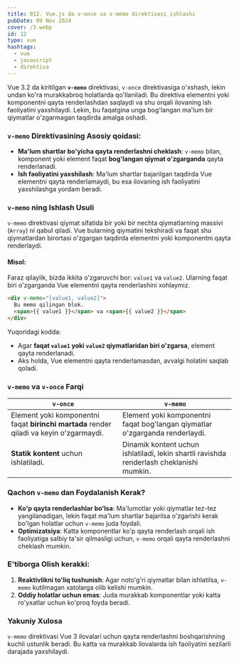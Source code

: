 ```yaml
---
title: 012. Vue.js da v-once va v-memo direktivasi ishlashi
pubDate: 09 Nov 2024
cover: /3.webp
id: 12
type: vue
hashtags:
  - vue
  - javascript
  - direktiva
---
```

Vue 3.2 da kiritilgan **`v-memo`** direktivasi, `v-once` direktivasiga o'xshash, lekin undan ko'ra murakkabroq holatlarda qo'llaniladi. Bu direktiva elementni yoki komponentni qayta renderlashdan saqlaydi va shu orqali ilovaning ish faoliyatini yaxshilaydi. Lekin, bu faqatgina unga bog'langan ma'lum bir qiymatlar o'zgarmagan taqdirda amalga oshadi.

### `v-memo` Direktivasining Asosiy qoidasi:

- **Ma'lum shartlar bo'yicha qayta renderlashni cheklash**: `v-memo` bilan, komponent yoki element faqat **bog'langan qiymat o'zgarganda** qayta renderlanadi.
- **Ish faoliyatini yaxshilash**: Ma'lum shartlar bajarilgan taqdirda Vue elementni qayta renderlamaydi, bu esa ilovaning ish faoliyatini yaxshilashga yordam beradi.

### `v-memo` ning Ishlash Usuli

`v-memo` direktivasi qiymat sifatida bir yoki bir nechta qiymatlarning massivi (`Array`) ni qabul qiladi. Vue bularning qiymatini tekshiradi va faqat shu qiymatlardan birortasi o'zgargan taqdirda elementni yoki komponentni qayta renderlaydi.

#### Misol:

Faraz qilaylik, bizda ikkita o'zgaruvchi bor: `value1` va `value2`. Ularning faqat biri o'zgarganda Vue elementni qayta renderlashini xohlaymiz.

```html
<div v-memo="[value1, value2]">
  Bu memo qilingan blok. 
  <span>{{ value1 }}</span> va <span>{{ value2 }}</span>
</div>
```

Yuqoridagi kodda:
- Agar **faqat `value1` yoki `value2` qiymatlaridan biri o'zgarsa**, element qayta renderlanadi.
- Aks holda, Vue elementni qayta renderlamasdan, avvalgi holatini saqlab qoladi.

### `v-memo` va `v-once` Farqi

| **`v-once`** | **`v-memo`** |
|--------------|--------------|
| Element yoki komponentni faqat **birinchi martada** render qiladi va keyin o'zgarmaydi. | Element yoki komponentni faqat bog'langan qiymatlar o'zgarganda renderlaydi. |
| **Statik kontent** uchun ishlatiladi. | Dinamik kontent uchun ishlatiladi, lekin shartli ravishda renderlash cheklanishi mumkin. |

### Qachon `v-memo` dan Foydalanish Kerak?

- **Ko'p qayta renderlashlar bo'lsa**: Ma'lumotlar yoki qiymatlar tez-tez yangilanadigan, lekin faqat ma'lum shartlar bajarilsa o'zgarishi kerak bo'lgan holatlar uchun `v-memo` juda foydali.
- **Optimizatsiya**: Katta komponentlar ko'p qayta renderlash orqali ish faoliyatiga salbiy ta'sir qilmasligi uchun, `v-memo` orqali qayta renderlashni cheklash mumkin.

### E'tiborga Olish kerakki:

1. **Reaktivlikni to'liq tushunish**: Agar noto'g'ri qiymatlar bilan ishlatilsa, `v-memo` kutilmagan xatolarga olib kelishi mumkin.
2. **Oddiy holatlar uchun emas**: Juda murakkab komponentlar yoki katta ro'yxatlar uchun ko'proq foyda beradi.

### Yakuniy Xulosa

`v-memo` direktivasi Vue 3 ilovalari uchun qayta renderlashni boshqarishning kuchli ustunlik beradi. Bu katta va murakkab ilovalarda ish faoliyatini sezilarli darajada yaxshilaydi.
